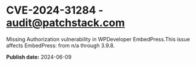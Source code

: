 # CVE-2024-31284 - audit@patchstack.com

Missing Authorization vulnerability in WPDeveloper EmbedPress.This issue affects EmbedPress: from n/a through 3.9.8.

**Publish date:** 2024-06-09
